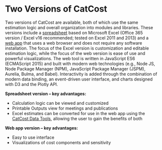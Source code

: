 # Two Versions of CatCost

Two versions of CatCost are available, both of which use the same estimation logic and overall organization into modules and libraries. These versions include a [spreadsheet](/getting-started/spreadsheet) based on Microsoft Excel (Office 365 version / Excel v16 recommended; tested on Excel 2011 and 2013) and a [web app](/getting-started/web-app) that uses a web browser and does not require any software installation. The focus of the Excel version is customization and editable estimation logic, while the focus of the web version is ease of use and powerful visualizations. The web tool is written in JavaScript ES6 (ECMAScript 2015) and built with modern web technologies (e.g., Node JS, Node Package Manager (NPM), JavaScript Package Manager (JSPM), Aurelia, Bulma, and Babel). Interactivity is added through the combination of modern data binding, an event-driven user interface, and charts designed with D3 and the Plotly API.

**Spreadsheet version – key advantages:**

- Calculation logic can be viewed and customized
- Printable Outputs view for meetings and publications
- Excel estimates can be converted for use in the web app using the [CatCost Data Tools](https://github.com/NREL/catcost-data-tools/releases/latest), allowing the user to gain the benefits of both

**Web app version – key advantages:**

- Easy to use interface
- Visualizations of cost components and sensitivity
